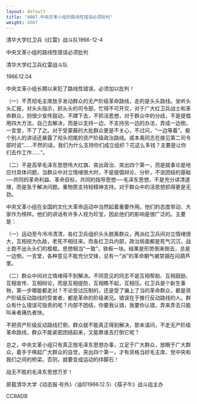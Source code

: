 ```yaml
---
layout: default
title: "4087.中央文革小组的路线性错误必须批判"
weight: 4087
---
```


清华大学红卫兵《红雷》战斗队1966-12-4

中央文革小组的路线性错误必须批判

清华大学红卫兵红雷战斗队

1966.12.04

中央文革小组长期以来犯了路线性错误，必须加以批判！

（一）不贯彻毛主席放手发动群众的无产阶级革命路线，走的是头头路线。坐听头头汇报，对头头指示，抓头头的司令部，忙得不可开交，对于广大红卫兵战士和革命群众，则很少宣传鼓动，不蹲下去，不抓活思想，对于群众中的分歧，不是提倡用四大方法，自己去解决，而是以支持一边，不支持另一边的办法，弄成一边倒，一言堂，不了了之。对于受蒙蔽的大批群众更是不关心，不过问，“一边等着”。极个别人的讲话还暴露了彻头彻尾的资产阶级政治路线。戚本禹同志在接见第二司令部时说“……不然的话，我们为什么支持你们成立组织？花这么多钱？主要是让你们去作工作……”。

（二）不是高举毛泽东思想伟大红旗、突出政治、突出四个第一，而是就事论是地应付具体问题，当群众中对立情绪很大时，不是提倡辩论、分析，不说团结的基础──共同的革命利益、革命目标，共同的指导思想──毛泽东思想，不是充分讲清道理，而是急于解决问题。重物质支持轻精神支持。对于群众中的活思想抓得更是无劲。

中央文革小组在全国的文化大革命运动中当然起着重要作用。他们的态度举动、大家作为榜样。他们的讲话有许多人视为珍宝，因此他们的影响是很广泛的。主要是：

（一）运动至今冷冷清清，各红卫兵组织头头脱离群众，两派红卫兵间对立情绪很大，互相视为仇敌，老死不相往来。而各红卫兵内部，政治局面都是死气沉沉，战士跑不出头头们的框框。思想相当“一致”，铁板一块。结果是形势倒来倒去，总是一边倒，一言堂，各种意见不能充分交锋，总有一“派”的革命朝气被禁锢在闷葫芦里。

（二）群众中间对立情绪得不到解决。不同意见的同志不是互相帮助、互相鼓励、互相宣传、互相辩论，而是互相提防，互相瞧不起，互相压。红卫兵是个新生事物，第一步哪能都走对？不论受过压制的，还是受了骗上了当的革命群众，都是资产阶级反动路线的受害者，都是革命的阶级弟兄。错误在于推行反动路线的人。群众有什么错误可指责的呢？内部不团结，你要我认错，我要你认错，弄来弄去只能叫亲者痛仇者快。

不把资产阶级反动路线打倒，群众就不能真正得到解决，那末请问，不走无产阶级革命路线，群众不能紧密团结起来，又能靠谁去打倒它呢？

总之，中央文革小组只有真正按毛泽东思想办事，立足于广大群众，放眼于广大群众，着手于唤起广大群众的自觉，突出四个第一，才有资格当好毛主席、党中央和我们之间的桥梁。否则，就要变成运动的绊脚石！

战无不胜的毛泽东思想万岁！

原载清华大学《动态报·号外》（油印1966.12.5）《孺子牛》战斗组主办

CCRADB

